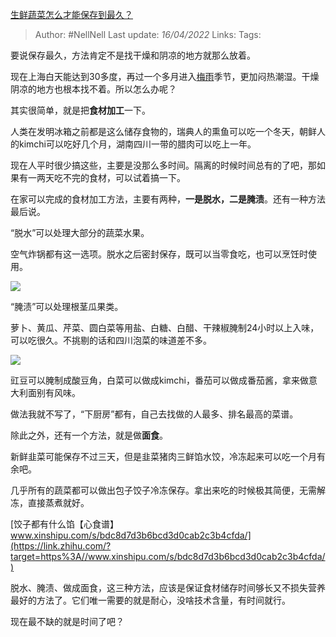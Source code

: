 [生鲜蔬菜怎么才能保存到最久？](https://www.zhihu.com/question/346306026/answer/2436848037)

> Author: #NellNell 
Last update: *16/04/2022* 
Links:
Tags: 
  

要说保存最久，方法肯定不是找干燥和阴凉的地方就那么放着。

现在上海白天能达到30多度，再过一个多月进入[梅雨](https://www.zhihu.com/search?q=%E6%A2%85%E9%9B%A8&search_source=Entity&hybrid_search_source=Entity&hybrid_search_extra=%7B%22sourceType%22%3A%22answer%22%2C%22sourceId%22%3A2436848037%7D)季节，更加闷热潮湿。干燥阴凉的地方也根本找不着。所以怎么办呢？

其实很简单，就是把**食材加工**一下。

人类在发明冰箱之前都是这么储存食物的，瑞典人的熏鱼可以吃一个冬天，朝鲜人的kimchi可以吃好几个月，湖南四川一带的腊肉可以吃上一年。

现在人平时很少搞这些，主要是没那么多时间。隔离的时候时间总有的了吧，那如果有一两天吃不完的食材，可以试着搞一下。

在家可以完成的食材加工方法，主要有两种，**一是脱水，二是腌渍**。还有一种方法最后说。

“脱水”可以处理大部分的蔬菜水果。

空气炸锅都有这一选项。脱水之后密封保存，既可以当零食吃，也可以烹饪时使用。

![](https://pic2.zhimg.com/50/v2-f32d51b902f2e49bb2d49ea4177b3ae8_720w.jpg?source=1940ef5c)

“腌渍”可以处理根茎瓜果类。

萝卜、黄瓜、芹菜、圆白菜等用盐、白糖、白醋、干辣椒腌制24小时以上入味，可以吃很久。不挑剔的话和四川泡菜的味道差不多。

![](https://pic1.zhimg.com/50/v2-03b1ea256c4c0dd900df71d28bcaf629_720w.jpg?source=1940ef5c)

豇豆可以腌制成酸豆角，白菜可以做成kimchi，番茄可以做成番茄酱，拿来做意大利面别有风味。

做法我就不写了，“下厨房”都有，自己去找做的人最多、排名最高的菜谱。

除此之外，还有一个方法，就是做**面食**。

新鲜韭菜可能保存不过三天，但是韭菜猪肉三鲜馅水饺，冷冻起来可以吃一个月有余吧。

几乎所有的蔬菜都可以做出包子饺子冷冻保存。拿出来吃的时候极其简便，无需解冻，直接蒸煮就好。

[饺子都有什么馅【心食谱】​www.xinshipu.com/s/bdc8d7d3b6bcd3d0cab2c3b4cfda/](https://link.zhihu.com/?target=https%3A//www.xinshipu.com/s/bdc8d7d3b6bcd3d0cab2c3b4cfda/)

脱水、腌渍、做成面食，这三种方法，应该是保证食材储存时间够长又不损失营养最好的方法了。它们唯一需要的就是耐心，没啥技术含量，有时间就行。

现在最不缺的就是时间了吧？